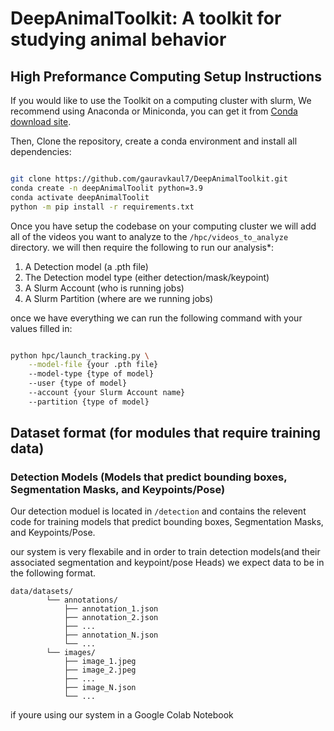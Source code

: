 DeepAnimalToolkit: A toolkit for studying animal behavior
==========================================================================================

## High Preformance Computing Setup Instructions

If you would like to use the Toolkit on a computing cluster with slurm, 
We recommend using Anaconda or Miniconda, you can get it from [Conda download site](https://conda.io/docs/user-guide/install/download.html).

Then, Clone the repository, create a conda environment and install all dependencies:

```bash

git clone https://github.com/gauravkaul7/DeepAnimalToolkit.git
conda create -n deepAnimalToolit python=3.9
conda activate deepAnimalToolit
python -m pip install -r requirements.txt

```

Once you have setup the codebase on your computing cluster we will add all of the 
videos you want to analyze to the ``/hpc/videos_to_analyze`` directory. we will then require the following to run our analysis*: 

1. A Detection model (a .pth file)
2. The Detection model type (either detection/mask/keypoint)
3. A Slurm Account (who is running jobs)
4. A Slurm Partition (where are we running jobs)

once we have everything we can run the following command with your values filled in: 

```bash

python hpc/launch_tracking.py \
    --model-file {your .pth file}
    --model-type {type of model}
    --user {type of model}
    --account {your Slurm Account name}
    --partition {type of model}

```
  

## Dataset format (for modules that require training data)

### Detection Models (Models that predict bounding boxes, Segmentation Masks, and Keypoints/Pose)

Our detection moduel is located in ``/detection`` and contains the relevent code for training 
models that predict bounding boxes, Segmentation Masks, and Keypoints/Pose.


our system is very flexabile and in order to train detection models(and their 
associated segmentation and keypoint/pose Heads) we expect data to be in the following format.

```
data/datasets/
        └── annotations/
            ├── annotation_1.json
            ├── annotation_2.json
            ├── ...
            ├── annotation_N.json
            └── ...
        └── images/
            ├── image_1.jpeg
            ├── image_2.jpeg
            ├── ...
            ├── image_N.json
            └── ...
```
if youre using our system in a Google Colab Notebook